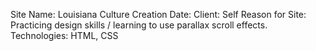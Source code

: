Site Name: Louisiana Culture
Creation Date:
Client: Self
Reason for Site: Practicing design skills / learning to use parallax scroll effects.
Technologies: HTML, CSS
